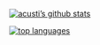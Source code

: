 [![acusti’s github stats](https://github-readme-stats-theta-rouge.vercel.app/api?username=acusti&show_icons=true&count_private=true&theme=default)](https://github.com/anuraghazra/github-readme-stats)

[![top languages](https://github-readme-stats-theta-rouge.vercel.app/api/top-langs/?username=acusti&layout=donut&theme=default)](https://github.com/anuraghazra/github-readme-stats)

<!--
**acusti/acusti** is a ✨ _special_ ✨ repository because its `README.md` (this file) appears on your GitHub profile.

Here are some ideas to get you started:

- 🔭 I’m currently working on ...
- 🌱 I’m currently learning ...
- 👯 I’m looking to collaborate on ...
- 🤔 I’m looking for help with ...
- 💬 Ask me about ...
- 📫 How to reach me: ...
- 😄 Pronouns: ...
- ⚡ Fun fact: ...
-->
